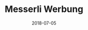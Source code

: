---
title:          "Messerli Werbung"
date:           "2018-07-05"
draft:          false
robotsExclude:  true
---